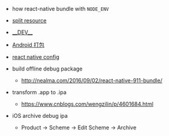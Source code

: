 - how react-native bundle with `NODE_ENV`


- [split resource](https://zhuanlan.zhihu.com/p/26526699)
- [\_\_DEV__](https://stackoverflow.com/questions/33264431/react-native-dev-and-prod-variables)
- [Android 打包](https://www.csdn.net/article/2015-09-30/2825835-react-native-2)
- [react native config](https://medium.com/differential/managing-configuration-in-react-native-cd2dfb5e6f7b)

- build offline debug package
  - http://nealma.com/2016/09/02/react-native-911-bundle/

- transform .app to .ipa
  - https://www.cnblogs.com/wengzilin/p/4601684.html

- iOS archive debug ipa
  - Product -> Scheme -> Edit Scheme -> Archive
